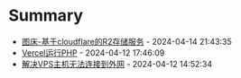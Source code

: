 # Summary

- [图床-基于cloudflare的R2存储服务](https://github.com/ZSCGR/blog.zscgr.github.io/issues/3) - 2024-04-14 21:43:35
- [Vercel运行PHP](https://github.com/ZSCGR/blog.zscgr.github.io/issues/2) - 2024-04-12 17:46:09
- [解决VPS主机无法连接到外网](https://github.com/ZSCGR/blog.zscgr.github.io/issues/1) - 2024-04-12 14:52:34

